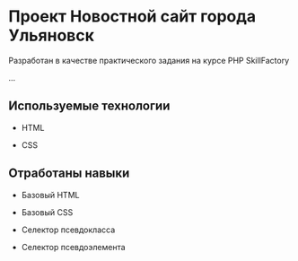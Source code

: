 # Проект Новостной сайт города Ульяновск

Разработан в качестве практического задания на курсе PHP SkillFactory

…

## Используемые технологии

* HTML

* CSS

## Отработаны навыки 

* Базовый HTML

* Базовый CSS

* Cелектор псевдокласса

* Cелектор псевдоэлемента